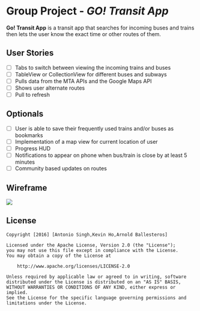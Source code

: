 # Group Project - *GO! Transit App*

**Go! Transit App** is a transit app that searches for incoming buses and trains then lets the user know the exact time or other routes of them.

## User Stories

- [ ] Tabs to switch between viewing the incoming trains and buses
- [ ] TableView or CollectionView for different buses and subways
- [ ] Pulls data from the MTA APIs and the Google Maps API
- [ ] Shows user alternate routes 
- [ ] Pull to refresh

## Optionals

- [ ] User is able to save their frequently used trains and/or buses as bookmarks
- [ ] Implementation of a map view for current location of user
- [ ] Progress HUD 
- [ ] Notifications to appear on phone when bus/train is close by at least 5 minutes
- [ ] Community based updates on routes

## Wireframe

<img src= https://raw.githubusercontent.com/Antonio-Kevin-Arnold/MTA-App/master/wireframes.jpg />

## License

    Copyright [2016] [Antonio Singh,Kevin Ho,Arnold Ballesteros]

    Licensed under the Apache License, Version 2.0 (the "License");
    you may not use this file except in compliance with the License.
    You may obtain a copy of the License at

        http://www.apache.org/licenses/LICENSE-2.0

    Unless required by applicable law or agreed to in writing, software
    distributed under the License is distributed on an "AS IS" BASIS,
    WITHOUT WARRANTIES OR CONDITIONS OF ANY KIND, either express or implied.
    See the License for the specific language governing permissions and
    limitations under the License.

